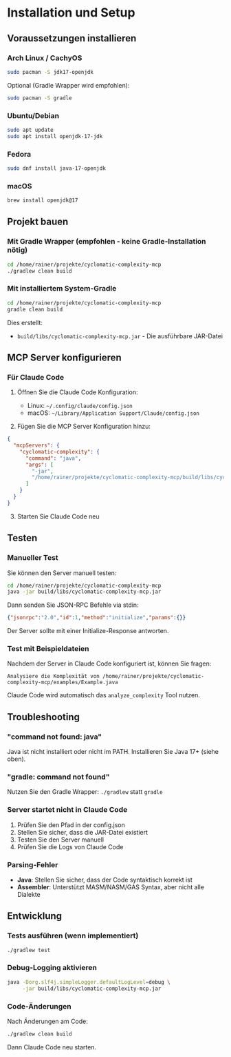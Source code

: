# Installation und Setup

## Voraussetzungen installieren

### Arch Linux / CachyOS

```bash
sudo pacman -S jdk17-openjdk
```

Optional (Gradle Wrapper wird empfohlen):
```bash
sudo pacman -S gradle
```

### Ubuntu/Debian

```bash
sudo apt update
sudo apt install openjdk-17-jdk
```

### Fedora

```bash
sudo dnf install java-17-openjdk
```

### macOS

```bash
brew install openjdk@17
```

## Projekt bauen

### Mit Gradle Wrapper (empfohlen - keine Gradle-Installation nötig)

```bash
cd /home/rainer/projekte/cyclomatic-complexity-mcp
./gradlew clean build
```

### Mit installiertem System-Gradle

```bash
cd /home/rainer/projekte/cyclomatic-complexity-mcp
gradle clean build
```

Dies erstellt:
- `build/libs/cyclomatic-complexity-mcp.jar` - Die ausführbare JAR-Datei

## MCP Server konfigurieren

### Für Claude Code

1. Öffnen Sie die Claude Code Konfiguration:
   - Linux: `~/.config/claude/config.json`
   - macOS: `~/Library/Application Support/Claude/config.json`

2. Fügen Sie die MCP Server Konfiguration hinzu:

```json
{
  "mcpServers": {
    "cyclomatic-complexity": {
      "command": "java",
      "args": [
        "-jar",
        "/home/rainer/projekte/cyclomatic-complexity-mcp/build/libs/cyclomatic-complexity-mcp.jar"
      ]
    }
  }
}
```

3. Starten Sie Claude Code neu

## Testen

### Manueller Test

Sie können den Server manuell testen:

```bash
cd /home/rainer/projekte/cyclomatic-complexity-mcp
java -jar build/libs/cyclomatic-complexity-mcp.jar
```

Dann senden Sie JSON-RPC Befehle via stdin:

```json
{"jsonrpc":"2.0","id":1,"method":"initialize","params":{}}
```

Der Server sollte mit einer Initialize-Response antworten.

### Test mit Beispieldateien

Nachdem der Server in Claude Code konfiguriert ist, können Sie fragen:

```
Analysiere die Komplexität von /home/rainer/projekte/cyclomatic-complexity-mcp/examples/Example.java
```

Claude Code wird automatisch das `analyze_complexity` Tool nutzen.

## Troubleshooting

### "command not found: java"

Java ist nicht installiert oder nicht im PATH. Installieren Sie Java 17+ (siehe oben).

### "gradle: command not found"

Nutzen Sie den Gradle Wrapper: `./gradlew` statt `gradle`

### Server startet nicht in Claude Code

1. Prüfen Sie den Pfad in der config.json
2. Stellen Sie sicher, dass die JAR-Datei existiert
3. Testen Sie den Server manuell
4. Prüfen Sie die Logs von Claude Code

### Parsing-Fehler

- **Java**: Stellen Sie sicher, dass der Code syntaktisch korrekt ist
- **Assembler**: Unterstützt MASM/NASM/GAS Syntax, aber nicht alle Dialekte

## Entwicklung

### Tests ausführen (wenn implementiert)

```bash
./gradlew test
```

### Debug-Logging aktivieren

```bash
java -Dorg.slf4j.simpleLogger.defaultLogLevel=debug \
     -jar build/libs/cyclomatic-complexity-mcp.jar
```

### Code-Änderungen

Nach Änderungen am Code:

```bash
./gradlew clean build
```

Dann Claude Code neu starten.
